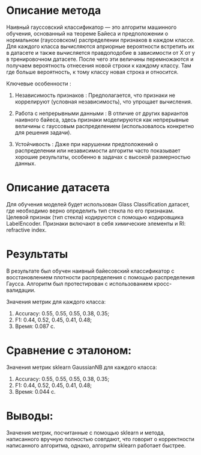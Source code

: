 # Описание метода

Наивный гауссовский классификатор — это алгоритм машинного обучения, основанный на теореме Байеса и предположении о нормальном (гауссовском) распределении признаков в каждом классе. Для каждого класса вычисляются априорные вероятности встретить их в датасете и также вычисляется правдоподобие в зависимости от X от y в тренировочном датасете. После чего эти величины перемножаются и получаем вероятность отнесения новой строки к каждому классу. Там где больше вероятность, к тому классу новая строка и относится.

Ключевые особенности :

1. Независимость признаков : Предполагается, что признаки не коррелируют (условная независимость), что упрощает вычисления.

2. Работа с непрерывными данными : В отличие от других вариантов наивного байеса, здесь признаки моделируются как непрерывные величины с гауссовым распределением (использовалось конкретно для решения задачи).
   
3. Устойчивость : Даже при нарушении предположений о распределении или независимости алгоритм часто показывает хорошие результаты, особенно в задачах с высокой размерностью данных.

# Описание датасета

Для обучения моделей будет использован Glass Classification датасет, где необходимо верно определить тип стекла по его признакам. Целевой признак (тип стекла) кодируются с помощью кодировщика LabelEncoder. Признаки включают в себя химические элементы и RI: refractive index.

# Результаты

В результате был обучен наивный байесовский классификатор с восстановлением плотности распределения с помощью распределения Гаусса. Алгоритм был протестирован с использованием кросс-валидации.


Значения метрик для каждого класса:

1. Accuracy: 0.55, 0.55, 0.55, 0.38, 0.35;
2. F1: 0.44, 0.52, 0.45, 0.41, 0.48;
3. Время: 0.087 с.

# Сравнение с эталоном:

Значения метрик sklearn GaussianNB для каждого класса:

1. Accuracy: 0.55, 0.55, 0.55, 0.38, 0.35;
2. F1: 0.44, 0.52, 0.45, 0.41, 0.48;
3. Время: 0.044 с.

# Выводы:

Значения метрик, посчитанные с помощью sklearn и метода, написанного вручную полностью совпдают, что говорит о корректности написанного алгоритма, однако, алгоритм sklearn работает быстрее.
